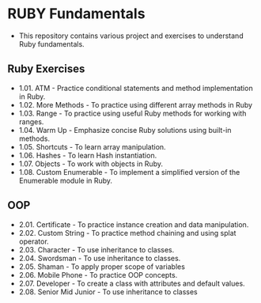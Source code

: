 # RUBY Fundamentals
- This repository contains various project and exercises to understand Ruby fundamentals.

## Ruby Exercises
- 1.01. ATM - Practice conditional statements and method implementation in Ruby.
- 1.02. More Methods - To practice using different array methods in Ruby
- 1.03. Range - To practice using useful Ruby methods for working with ranges.
- 1.04. Warm Up - Emphasize concise Ruby solutions using built-in methods.
- 1.05. Shortcuts - To learn array manipulation.
- 1.06. Hashes - To learn Hash instantiation.
- 1.07. Objects - To work with objects in Ruby.
- 1.08. Custom Enumerable - To implement a simplified version of the Enumerable module in Ruby.
## OOP
- 2.01. Certificate - To practice instance creation and data manipulation.
- 2.02. Custom String - To practice method chaining and using splat operator.
- 2.03. Character - To use inheritance to classes.
- 2.04. Swordsman - To use inheritance to classes.
- 2.05. Shaman - To apply proper scope of variables
- 2.06. Mobile Phone - To practice OOP concepts.
- 2.07. Developer - To create a class with attributes and default values.
- 2.08. Senior Mid Junior - To use inheritance to classes